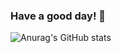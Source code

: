 ### Have a good day! 👋

![Anurag's GitHub stats](https://github-readme-stats.vercel.app/api?username=blueprint-12&show_icons=true&theme=great-gatsby)

